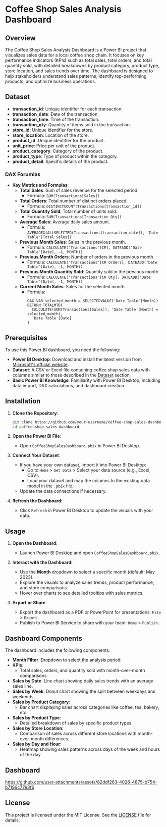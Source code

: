 # Coffee Shop Sales Analysis Dashboard


## Overview
The Coffee Shop Sales Analysis Dashboard is a Power BI project that visualizes sales data for a local coffee shop chain. It focuses on key performance indicators (KPIs) such as total sales, total orders, and total quantity sold, with detailed breakdowns by product category, product type, store location, and sales trends over time. The dashboard is designed to help stakeholders understand sales patterns, identify top-performing products, and optimize business operations.


## Dataset
- **transaction_id**: Unique identifier for each transaction.
- **transaction_date**: Date of the transaction.
- **transaction_time**: Time of the transaction.
- **transaction_qty**: Quantity of items sold in the transaction.
- **store_id**: Unique identifier for the store.
- **store_location**: Location of the store.
- **product_id**: Unique identifier for the product.
- **unit_price**: Price per unit of the product.
- **product_category**: Category of the product.
- **product_type**: Type of product within the category.
- **product_detail**: Specific details of the product.




### DAX Forumlas
- **Key Metrics and Formulas**:
  - **Total Sales**: Sum of sales revenue for the selected period.
    - Formula: `SUM(Transactions[Sales])`
  - **Total Orders**: Total number of distinct orders placed.
    - Formula: `DISTINCTCOUNT(Transactions[transaction_id])`
  - **Total Quantity Sold**: Total number of units sold.
    - Formula: `SUM(Transactions[Transaction_Qty])`
  - **Average Sales**: Average daily sales amount.
    - Formula: `AVERAGEX(ALLSELECTED(Transactions[transaction_date]), 'Date Table'[Total Sales])`
  - **Previous Month Sales**: Sales in the previous month.
    - Formula: `CALCULATE('Transactions'[CM], DATEADD('Date Table'[Date], -1, MONTH))`
  - **Previous Month Orders**: Number of orders in the previous month.
    - Formula: `CALCULATE('Transactions'[CM Orders], DATEADD('Date Table'[Date], -1, MONTH))`
  - **Previous Month Quantity Sold**: Quantity sold in the previous month.
    - Formula: `CALCULATE('Transactions'[CM Qty], DATEADD('Date Table'[Date], -1, MONTH))`
  - **Current Month Sales**: Sales for the selected month.
    - Formula: 
      ```
      DAX VAR selected_month = SELECTEDVALUE('Date Table'[Month])
      RETURN TOTALMTD(
        CALCULATE(SUM(Transactions[Sales]), 'Date Table'[Month] = selected_month),
        'Date Table'[Date]
      )
      ```

## Prerequisites
To use this Power BI dashboard, you need the following:
- **Power BI Desktop**: Download and install the latest version from [Microsoft's official website](https://powerbi.microsoft.com/en-us/downloads/).
- **Dataset**: A CSV or Excel file containing coffee shop sales data with columns similar to those described in the [Dataset](#dataset) section.
- **Basic Power BI Knowledge**: Familiarity with Power BI Desktop, including data import, DAX calculations, and dashboard creation.

## Installation
1. **Clone the Repository**:
   ```bash
   git clone https://github.com/your-username/coffee-shop-sales-dashboard.git
   cd coffee-shop-sales-dashboard
   ```

2. **Open the Power BI File**:
   - Open `CoffeeShopSalesDashboard.pbix` in Power BI Desktop.

3. **Connect Your Dataset**:
   - If you have your own dataset, import it into Power BI Desktop:
     - Go to `Home` > `Get Data` > Select your data source (e.g., Excel, CSV).
     - Load your dataset and map the columns to the existing data model in the `.pbix` file.
   - Update the data connections if necessary.

4. **Refresh the Dashboard**:
   - Click `Refresh` in Power BI Desktop to update the visuals with your data.

## Usage
1. **Open the Dashboard**:
   - Launch Power BI Desktop and open `CoffeeShopSalesDashboard.pbix`.

2. **Interact with the Dashboard**:
   - Use the **Month** dropdown to select a specific month (default: May 2023).
   - Explore the visuals to analyze sales trends, product performance, and store comparisons.
   - Hover over charts to see detailed tooltips with sales metrics.

3. **Export or Share**:
   - Export the dashboard as a PDF or PowerPoint for presentations: `File` > `Export`.
   - Publish to Power BI Service to share with your team: `Home` > `Publish`.

## Dashboard Components
The dashboard includes the following components:
- **Month Filter**: Dropdown to select the analysis period.
- **KPIs**:
  - Total sales, orders, and quantity sold with month-over-month comparisons.
- **Sales by Date**: Line chart showing daily sales trends with an average sales line.
- **Sales by Week**: Donut chart showing the split between weekdays and weekends.
- **Sales by Product Category**:
  - Bar chart displaying sales across categories like coffee, tea, bakery, etc.
- **Sales by Product Type**:
  - Detailed breakdown of sales by specific product types.
- **Sales by Store Location**:
  - Comparison of sales across different store locations with month-over-month differences.
- **Sales by Day and Hour**:
  - Heatmap showing sales patterns across days of the week and hours of the day.



## Dashboard

https://github.com/user-attachments/assets/82ddf263-4026-4875-b754-b7196c77e3f6

## License
This project is licensed under the MIT License. See the [LICENSE](LICENSE) file for details.
